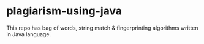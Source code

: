 # plagiarism-using-java
This repo has bag of words, string match &amp; fingerprinting algorithms written in Java language.
